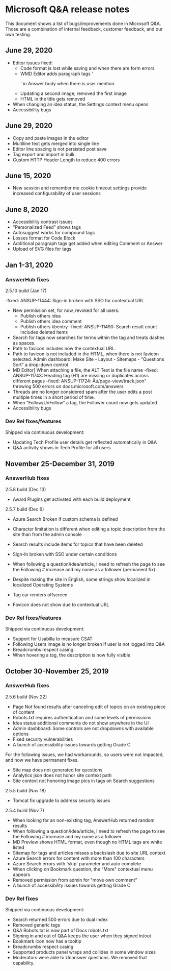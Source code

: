 # Microsoft Q&A release notes

This document shows a list of bugs/improvements done in Microsoft Q&A. Those are a combination of internal feedback, customer feedback, and our own testing.

## June 29, 2020

- Editor issues fixed:
    - Code format is lost while saving and when there are form errors
    - WMD Editor adds paragraph tags '<p>' in Answer body when there is user mention
    - Updating a second image, removed the first image
    - HTML in the title gets removed
- When changing an idea status, the Settings context menu opens
- Accessibility bugs

## June 29, 2020

- Copy and paste images in the editor
- Multiline text gets merged into single line
- Editor line spacing is not persisted post save
- Tag export and import in bulk
- Custom HTTP Header Length to reduce 400 errors

## June 15, 2020

- New session and remember me cookie timeout settings provide increased configurability of user sessions

## June 8, 2020

- Accessibility contrast issues
- "Personalized Feed" shows tags
- Autosuggest works for compound tags
- Losses format for Code Block
- Additional paragraph tags get added when editing Comment or Answer
- Upload of SVG files for tags

## Jan 1-31, 2020

### AnswerHub fixes

2.5.10 build (Jan 17)

-fixed: ANSUP-11444: Sign-in broken with SSO for contextual URL
- New permission set, for now, revoked for all users:
    - Publish others idea                      
    - Publish others idea comment                  
    - Publish others kbentry
-fixed: ANSUP-11490: Search result count includes deleted items
- Search for tags now searches for terms within the tag and treats dashes as spaces.
- Path to favicon includes now the contextual URL.
- Path to favicon is not included in the HTML, when there is not favicon selected.
Admin dashboard: Make Site - Layout - Sitemaps - "Questions Sort" a drop-down control
- MD Editor] When attaching a file, the ALT Text is the file name
-fixed: ANSUP-11743: Heading tag (H1) are missing or duplicates across different pages
-fixed: ANSUP-11724: Äú/page-view/track.json" throwing 500 errors on docs.microsoft.com/answers
- Threads are no longer considered spam after the user edits a post multiple times in a short period of time.
- When “Follow/UnFollow” a tag, the Follower count now gets updated
- Accessibility bugs

### Dev Rel fixes/features

Shipped via continuous development: 

- Updating Tech Profile user details get reflected automatically in Q&A
- Q&A activity shows in Tech Profile for all users

## November 25-December 31, 2019

### AnswerHub fixes

2.5.8 build (Dec 13)

- Award Plugins get activated with each build deployment

2.5.7 build (Dec 6)

- Azure Search Broken if custom schema is defined
- Character limitation is different when editing a topic description from the site than from the admin console

- Search results include items for topics that have been deleted
- Sign-In broken with SSO under certain conditions
- When following a question/idea/article, I need to refresh the page to see the Following # increase and my name as a follower (permanent fix)
- Despite making the site in English, some strings show localized in localized Operating Systems
- Tag car renders offscreen
- Favicon does not show due to contextual URL

### Dev Rel fixes/features

Shipped via continuous development: 

* Support for Usabilla to measure CSAT 
* Following Users image is no longer broken if user is not logged into Q&A
* Breadcrumbs respect casing
* When hovering a tag, the description is now fully visible

## October 30-November 25, 2019

### AnswerHub fixes

2.5.6 build (Nov 22)

* Page Not found results after canceling edit of topics on an existing piece of content
* Robots.txt requires authentication and some levels of permissions
* Idea status additional comments do not show anywhere in the UI
* Admin dashboard: Some controls are not dropdowns with available options
* Fixed security vulnerabilities
* A bunch of accessibility issues towards getting Grade C

For the following issues, we had workarounds, so users were not impacted, and now we have permanent fixes.
* Site map does not generated for questions
* Analytics json does not honor site context path
* Site context not honoring image pics in tags on Search suggestions

2.5.5 build (Nov 18)

* Tomcat fix upgrade to address security issues

2.5.4 build (Nov 7)

* When looking for an non-existing tag, AnswerHub returned random results
* When following a question/idea/article, I need to refresh the page to see the Following # increase and my name as a follower
* MD Preview shows HTML format, even though no HTML tags are white listed
* Sitemap for tags and articles misses a backslash due to site URL context
* Azure Search errors for content with more than 100 characters
* Azure Search errors with 'skip' parameter and auto complete
* When clicking on Bookmark question, the "More" contextual menu appears
* Removed permission from admin for "move own comment"
* A bunch of accessibility issues towards getting Grade C

### Dev Rel fixes

Shipped via continuous development: 

* Search returned 500 errors due to dual index
* Removed generic tags 
* Q&A Robots.txt is now part of Docs robots.txt
* Signing in and out of Q&A keeps the user when they signed in/out
* Bookmark icon now has a tooltip
* Breadcrumbs respect casing
* Supported products panel wraps and collides in some window sizes
* Moderators were able to Unanswer questions. We removed that capability.
